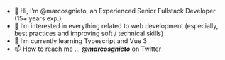 - 👋 Hi, I’m @marcosgnieto, an Experienced Senior Fullstack Developer (15+ years exp.)
- 👀 I’m interested in everything related to web development (especially, best practices and improving soft / technical skills)
- 🌱 I’m currently learning Typescript and Vue 3
- 📫 How to reach me ... ***@marcosgnieto*** on Twitter

<!---
marcosgnieto/marcosgnieto is a ✨ special ✨ repository because its `README.md` (this file) appears on your GitHub profile.
You can click the Preview link to take a look at your changes.
--->
